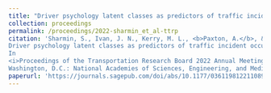 ```yaml
---
title: "Driver psychology latent classes as predictors of traffic incident occurrence in Naturalistic Driving Study (NDS) data"
collection: proceedings
permalink: /proceedings/2022-sharmin_et_al-ttrp
citation: 'Sharmin, S., Ivan, J. N., Kerry, M. L., <b>Paxton, A.</b>, & Tucker, A. (2022).
Driver psychology latent classes as predictors of traffic incident occurrence in Naturalistic Driving Study (NDS) data.
In
<i>Proceedings of the Transportation Research Board 2022 Annual Meeting</i>.
Washington, D.C.: National Academies of Sciences, Engineering, and Medicine.'
paperurl: 'https://journals.sagepub.com/doi/abs/10.1177/03611981221108985'
---
```


